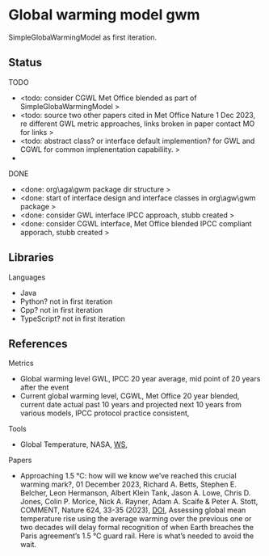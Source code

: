 # Global warming model gwm

SimpleGlobaWarmingModel as first iteration.

## Status

TODO
* <todo: consider CGWL Met Office blended as part of SimpleGlobaWarmingModel >
* <todo: source two other papers cited in Met Office Nature 1 Dec 2023, re different GWL metric approaches, links broken in paper contact MO for links >
* <todo: abstract class? or interface default implemention? for GWL and CGWL for common implenentation capabiliity. >
* 

DONE
* <done: org\aga\gwm package dir structure >
* <done: start of interface design and interface classes in org\agw\gwm package >
* <done: consider GWL interface IPCC approach, stubb created >
* <done: consider CGWL interface, Met Office blended IPCC compliant apporach, stubb created >

## Libraries

Languages
* Java
* Python? not in first iteration
* Cpp? not in first iteration
* TypeScript? not in first iteration

## References

Metrics
* Global warming level GWL, IPCC 20 year average, mid point of 20 years after the event
* Current global warming level, CGWL, Met Office 20 year blended, current date actual past 10 years and projected next 10 years from various models, IPCC protocol practice consistent,

Tools
* Global Temperature, NASA, [WS](https://climate.nasa.gov/vital-signs/global-temperature/?intent=121), 

Papers
* Approaching 1.5 °C: how will we know we’ve reached this crucial warming mark?, 01 December 2023, Richard A. Betts, Stephen E. Belcher, Leon Hermanson, Albert Klein Tank, Jason A. Lowe, Chris D. Jones, Colin P. Morice, Nick A. Rayner, Adam A. Scaife & Peter A. Stott, COMMENT, Nature 624, 33-35 (2023), [DOI](https://doi.org/10.1038/d41586-023-03775-z), Assessing global mean temperature rise using the average warming over the previous one or two decades will delay formal recognition of when Earth breaches the Paris agreement’s 1.5 °C guard rail. Here is what’s needed to avoid the wait.

